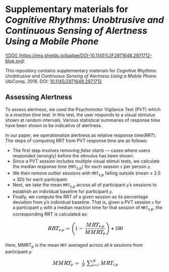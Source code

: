 # Supplementary materials for _Cognitive Rhythms: Unobtrusive and Continuous Sensing of Alertness Using a Mobile Phone_

[![DOI] (https://img.shields.io/badge/DOI-10.1145%2F2971648.2971712-blue.svg)](https://dx.doi.org/10.1145/2971648.2971712)

This repository contains supplementary materials for _Cognitive Rhythms: Unobtrusive and Continuous Sensing of Alertness Using a Mobile Phone_. UbiComp, 2016. DOI: [10.1145/2971648.2971712](https://dx.doi.org/10.1145/2971648.2971712)

## Assessing Alertness ##

To assess alertness, we used the Psychomotor Vigilance Test (PVT)
which is a _reaction time_ test. In this test, the user responds
to a visual stimulus shown at random intervals. Various statistical
summaries of response time have been shown to be indicative
of alertness.

In our paper, we operationalize alertness as relative response time(_RRT_).
The steps of computing RRT from PVT response time are as follows:

* The first step involves removing _false starts_ — cases where users
responded (wrongly) before the stimulus has been shown.
* Since a PVT session includes multiple visual stimuli tests,
we calculate the median response time (`MRT`<sub>s,p</sub>) for each
session `s` per person `p`.
* We then remove outlier sessions with `MRT`<sub>s,p</sub> falling outside
(mean ± 2.5 × SD) for each participant.
* Next, we take the mean `MRT`<sub>s,p</sub> across all of participant `p`’s
sessions to establish an individual baseline for participant `p`.
* Finally, we compute the RRT of a given session as its percentage deviation
from `p`’s individual baseline. That is, given a PVT session `s` for a participant
`p` with a median reaction time for that session of `MRT`<sub>s,p</sub>,
the corresponding RRT is calculated as:

<p align="center">
<img src="https://github.com/saeed-abdullah/alertness-ubicomp-2016/blob/master/images/eq-rrt.png">
</p>

Here, MMRT<sub>p</sub> is the mean `MRT` averaged across all `N` sessions from
participant `p`:

<p align="center">
<img src="https://github.com/saeed-abdullah/alertness-ubicomp-2016/blob/master/images/eq-mmrt.png">
</p>
